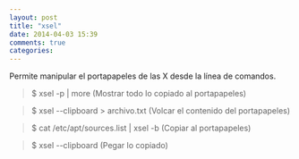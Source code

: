 ```yaml
---
layout: post
title: "xsel"
date: 2014-04-03 15:39
comments: true
categories: 
---
```

Permite manipular el portapapeles de las X desde la línea de comandos.

>$ xsel -p | more  (Mostrar todo lo copiado al portapapeles)

>$ xsel --clipboard > archivo.txt (Volcar el contenido del portapapeles)

>$ cat /etc/apt/sources.list | xsel -b  (Copiar al portapapeles)

>$ xsel --clipboard  (Pegar lo copiado)

